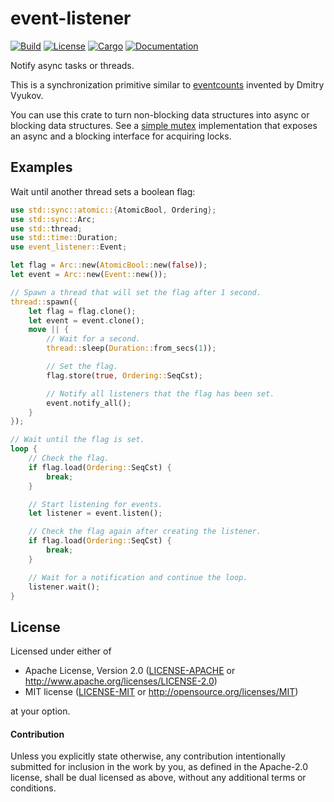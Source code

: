 # event-listener

[![Build](https://github.com/stjepang/event-listener/workflows/Build%20and%20test/badge.svg)](
https://github.com/stjepang/event-listener/actions)
[![License](https://img.shields.io/badge/license-MIT%2FApache--2.0-blue.svg)](
https://github.com/stjepang/event-listener)
[![Cargo](https://img.shields.io/crates/v/event-listener.svg)](
https://crates.io/crates/event-listener)
[![Documentation](https://docs.rs/event-listener/badge.svg)](
https://docs.rs/event-listener)

Notify async tasks or threads.

This is a synchronization primitive similar to [eventcounts] invented by Dmitry Vyukov.

You can use this crate to turn non-blocking data structures into async or blocking data
structures. See a [simple mutex] implementation that exposes an async and a blocking interface
for acquiring locks.

[eventcounts]: http://www.1024cores.net/home/lock-free-algorithms/eventcounts
[simple mutex]: ./examples/mutex.rs

## Examples

Wait until another thread sets a boolean flag:

```rust
use std::sync::atomic::{AtomicBool, Ordering};
use std::sync::Arc;
use std::thread;
use std::time::Duration;
use event_listener::Event;

let flag = Arc::new(AtomicBool::new(false));
let event = Arc::new(Event::new());

// Spawn a thread that will set the flag after 1 second.
thread::spawn({
    let flag = flag.clone();
    let event = event.clone();
    move || {
        // Wait for a second.
        thread::sleep(Duration::from_secs(1));

        // Set the flag.
        flag.store(true, Ordering::SeqCst);

        // Notify all listeners that the flag has been set.
        event.notify_all();
    }
});

// Wait until the flag is set.
loop {
    // Check the flag.
    if flag.load(Ordering::SeqCst) {
        break;
    }

    // Start listening for events.
    let listener = event.listen();

    // Check the flag again after creating the listener.
    if flag.load(Ordering::SeqCst) {
        break;
    }

    // Wait for a notification and continue the loop.
    listener.wait();
}
```

## License

Licensed under either of

 * Apache License, Version 2.0 ([LICENSE-APACHE](LICENSE-APACHE) or http://www.apache.org/licenses/LICENSE-2.0)
 * MIT license ([LICENSE-MIT](LICENSE-MIT) or http://opensource.org/licenses/MIT)

at your option.

#### Contribution

Unless you explicitly state otherwise, any contribution intentionally submitted
for inclusion in the work by you, as defined in the Apache-2.0 license, shall be
dual licensed as above, without any additional terms or conditions.
